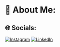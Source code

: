 # 💫 About Me:



## 🌐 Socials:
[![Instagram](https://img.shields.io/badge/Instagram-%23E4405F.svg?logo=Instagram&logoColor=white)](https://instagram.com/n.salam0) [![LinkedIn](https://img.shields.io/badge/LinkedIn-%230077B5.svg?logo=linkedin&logoColor=white)](https://linkedin.com/in/NURSALAM843) 




